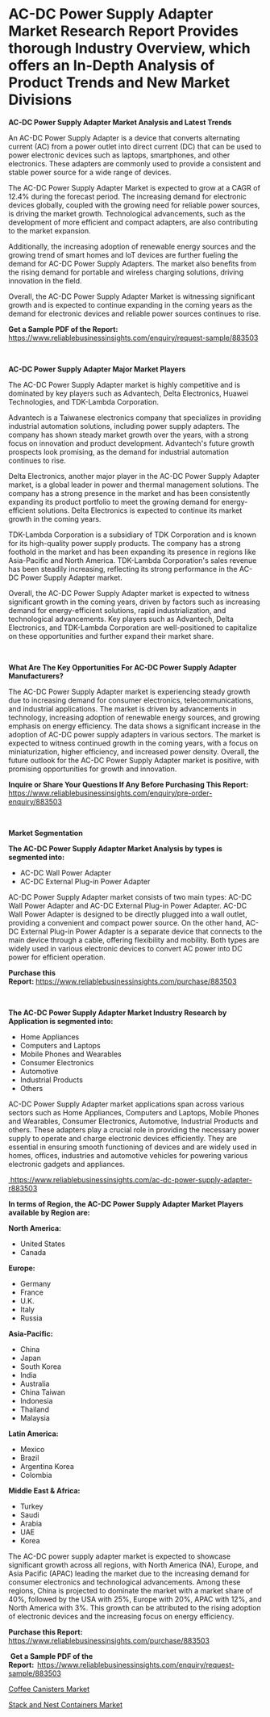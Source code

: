 <p><h1>AC-DC Power Supply Adapter Market Research Report Provides thorough Industry Overview, which offers an In-Depth Analysis of Product Trends and New Market Divisions</h1></p><p><strong>AC-DC Power Supply Adapter Market Analysis and Latest Trends</strong></p>
<p><p>An AC-DC Power Supply Adapter is a device that converts alternating current (AC) from a power outlet into direct current (DC) that can be used to power electronic devices such as laptops, smartphones, and other electronics. These adapters are commonly used to provide a consistent and stable power source for a wide range of devices.</p><p>The AC-DC Power Supply Adapter Market is expected to grow at a CAGR of 12.4% during the forecast period. The increasing demand for electronic devices globally, coupled with the growing need for reliable power sources, is driving the market growth. Technological advancements, such as the development of more efficient and compact adapters, are also contributing to the market expansion.</p><p>Additionally, the increasing adoption of renewable energy sources and the growing trend of smart homes and IoT devices are further fueling the demand for AC-DC Power Supply Adapters. The market also benefits from the rising demand for portable and wireless charging solutions, driving innovation in the field.</p><p>Overall, the AC-DC Power Supply Adapter Market is witnessing significant growth and is expected to continue expanding in the coming years as the demand for electronic devices and reliable power sources continues to rise.</p></p>
<p><strong>Get a Sample PDF of the Report:&nbsp;</strong> <a href="https://www.reliablebusinessinsights.com/enquiry/request-sample/883503">https://www.reliablebusinessinsights.com/enquiry/request-sample/883503</a></p>
<p>&nbsp;</p>
<p><strong>AC-DC Power Supply Adapter Major Market Players</strong></p>
<p><p>The AC-DC Power Supply Adapter market is highly competitive and is dominated by key players such as Advantech, Delta Electronics, Huawei Technologies, and TDK-Lambda Corporation. </p><p>Advantech is a Taiwanese electronics company that specializes in providing industrial automation solutions, including power supply adapters. The company has shown steady market growth over the years, with a strong focus on innovation and product development. Advantech's future growth prospects look promising, as the demand for industrial automation continues to rise.</p><p>Delta Electronics, another major player in the AC-DC Power Supply Adapter market, is a global leader in power and thermal management solutions. The company has a strong presence in the market and has been consistently expanding its product portfolio to meet the growing demand for energy-efficient solutions. Delta Electronics is expected to continue its market growth in the coming years.</p><p>TDK-Lambda Corporation is a subsidiary of TDK Corporation and is known for its high-quality power supply products. The company has a strong foothold in the market and has been expanding its presence in regions like Asia-Pacific and North America. TDK-Lambda Corporation's sales revenue has been steadily increasing, reflecting its strong performance in the AC-DC Power Supply Adapter market.</p><p>Overall, the AC-DC Power Supply Adapter market is expected to witness significant growth in the coming years, driven by factors such as increasing demand for energy-efficient solutions, rapid industrialization, and technological advancements. Key players such as Advantech, Delta Electronics, and TDK-Lambda Corporation are well-positioned to capitalize on these opportunities and further expand their market share.</p></p>
<p>&nbsp;</p>
<p><strong>What Are The Key Opportunities For AC-DC Power Supply Adapter Manufacturers?</strong></p>
<p><p>The AC-DC Power Supply Adapter market is experiencing steady growth due to increasing demand for consumer electronics, telecommunications, and industrial applications. The market is driven by advancements in technology, increasing adoption of renewable energy sources, and growing emphasis on energy efficiency. The data shows a significant increase in the adoption of AC-DC power supply adapters in various sectors. The market is expected to witness continued growth in the coming years, with a focus on miniaturization, higher efficiency, and increased power density. Overall, the future outlook for the AC-DC Power Supply Adapter market is positive, with promising opportunities for growth and innovation.</p></p>
<p><strong>Inquire or Share Your Questions If Any Before Purchasing This Report:</strong> <a href="https://www.reliablebusinessinsights.com/enquiry/pre-order-enquiry/883503">https://www.reliablebusinessinsights.com/enquiry/pre-order-enquiry/883503</a></p>
<p>&nbsp;</p>
<p><strong>Market Segmentation</strong></p>
<p><strong>The AC-DC Power Supply Adapter Market Analysis by types is segmented into:</strong></p>
<p><ul><li>AC-DC Wall Power Adapter</li><li>AC-DC External Plug-in Power Adapter</li></ul></p>
<p><p>AC-DC Power Supply Adapter market consists of two main types: AC-DC Wall Power Adapter and AC-DC External Plug-in Power Adapter. AC-DC Wall Power Adapter is designed to be directly plugged into a wall outlet, providing a convenient and compact power source. On the other hand, AC-DC External Plug-in Power Adapter is a separate device that connects to the main device through a cable, offering flexibility and mobility. Both types are widely used in various electronic devices to convert AC power into DC power for efficient operation.</p></p>
<p><strong>Purchase this Report:&nbsp;</strong><a href="https://www.reliablebusinessinsights.com/purchase/883503">https://www.reliablebusinessinsights.com/purchase/883503</a></p>
<p>&nbsp;</p>
<p><strong>The AC-DC Power Supply Adapter Market Industry Research by Application is segmented into:</strong></p>
<p><ul><li>Home Appliances</li><li>Computers and Laptops</li><li>Mobile Phones and Wearables</li><li>Consumer Electronics</li><li>Automotive</li><li>Industrial Products</li><li>Others</li></ul></p>
<p><p>AC-DC Power Supply Adapter market applications span across various sectors such as Home Appliances, Computers and Laptops, Mobile Phones and Wearables, Consumer Electronics, Automotive, Industrial Products and others. These adapters play a crucial role in providing the necessary power supply to operate and charge electronic devices efficiently. They are essential in ensuring smooth functioning of devices and are widely used in homes, offices, industries and automotive vehicles for powering various electronic gadgets and appliances.</p></p>
<p><a href="https://www.reliablebusinessinsights.com/ac-dc-power-supply-adapter-r883503">&nbsp;https://www.reliablebusinessinsights.com/ac-dc-power-supply-adapter-r883503</a></p>
<p><strong>In terms of Region, the AC-DC Power Supply Adapter Market Players available by Region are:</strong></p>
<p>
    <p> <strong> North America: </strong>
        <ul>
            <li>United States</li>
            <li>Canada</li>
        </ul>
        </p> 
    <p> <strong> Europe: </strong>
        <ul>
            <li>Germany</li>
            <li>France</li>
            <li>U.K.</li>
            <li>Italy</li>
            <li>Russia</li>
        </ul>
        </p> 
    <p> <strong> Asia-Pacific: </strong>
        <ul>
            <li>China</li>
            <li>Japan</li>
            <li>South Korea</li>
            <li>India</li>
            <li>Australia</li>
            <li>China Taiwan</li>
            <li>Indonesia</li>
            <li>Thailand</li>
            <li>Malaysia</li>
        </ul>
        </p> 
    <p> <strong> Latin America: </strong>
        <ul>
            <li>Mexico</li>
            <li>Brazil</li>
            <li>Argentina Korea</li>
            <li>Colombia</li>
        </ul>
        </p> 
    <p> <strong> Middle East & Africa: </strong>
        <ul>
            <li>Turkey</li>
            <li>Saudi</li>
            <li>Arabia</li>
            <li>UAE</li>
            <li>Korea</li>
        </ul>
    </p>
    </p>
<p><p>The AC-DC power supply adapter market is expected to showcase significant growth across all regions, with North America (NA), Europe, and Asia Pacific (APAC) leading the market due to the increasing demand for consumer electronics and technological advancements. Among these regions, China is projected to dominate the market with a market share of 40%, followed by the USA with 25%, Europe with 20%, APAC with 12%, and North America with 3%. This growth can be attributed to the rising adoption of electronic devices and the increasing focus on energy efficiency.</p></p>
<p><strong>Purchase this Report: </strong><a href="https://www.reliablebusinessinsights.com/purchase/883503">https://www.reliablebusinessinsights.com/purchase/883503</a></p>
<p>&nbsp;<strong>Get a Sample PDF of the Report:&nbsp;&nbsp;</strong><a href="https://www.reliablebusinessinsights.com/enquiry/request-sample/883503">https://www.reliablebusinessinsights.com/enquiry/request-sample/883503</a></p>
<p><strong></strong></p>
<p><p><a href="https://view.publitas.com/reportprime-1/global-coffee-canisters-market-is-projected-to-grow-at-a-cagr-of-11-6-forcasted-for-period-from-2024-to-2031/">Coffee Canisters Market</a></p><p><a href="https://github.com/garethgwrecovery/Market-Research-Report-List-1/blob/main/stack-and-nest-containers-market.md">Stack and Nest Containers Market</a></p></p>